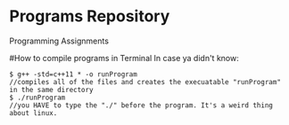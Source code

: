 # Programs Repository
Programming Assignments

#How to compile programs in Terminal
In case ya didn't know:

    $ g++ -std=c++11 * -o runProgram
    //compiles all of the files and creates the execuatable "runProgram" in the same directory
    $ ./runProgram
    //you HAVE to type the "./" before the program. It's a weird thing about linux.
